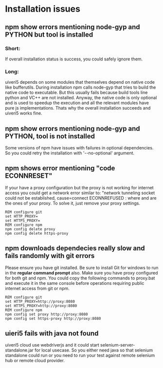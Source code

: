 # Installation issues

## npm show errors mentioning node-gyp and PYTHON but tool is installed
### Short:
If overall installation status is success, you could safely ignore them.
### Long:
uiveri5 depends on some modules that themselves depend on native code like bufferutils.
During installation npm calls node-gyp that tries to build the native code to executable. But this usually
fails because build tools line python and VC++ are not installed. Anyway, the native code is only optional and is used
to speedup the execution and all the relevant modules have pure js implementations. Thats why the overall installation
succeeds and uiveri5 works fine.

## npm show errors mentioning node-gyp and PYTHON, tool is not installed
Some versions of npm have issues with failures in optional dependencies. So you could retry the installation with
'--no-optional' argument.

## npm shows error mentioning "code ECONNRESET"
If your have a proxy configuration but the proxy is not working for internet access you could get
a network error similar to: "network tunneling socket could not be established, cause=connect ECONNREFUSED <ip>:<port>
where <ip> and <port> are the ones of your proxy. To solve it, just remove your proxy settings.
``` Windows
REM configure git
set HTTP_PROXY=
set HTTPS_PROXY=
REM configure npm
npm config delete proxy
npm config delete https-proxy
```

## npm downloads dependecies really slow and fails randomly with git errors
Please ensure you have git installed. Be sure to install Git for windows to run in the __regular command prompt__ also.
Make sure you have proxy configured for both git and npm. You could copy the following commands to proxy.bat and execute
it in the same console before operations requiring public internet access from git or npm.
``` Windows
REM configure git
set HTTP_PROXY=http://proxy:8080
set HTTPS_PROXY=http://proxy:8080
REM configure npm
npm config set proxy http://proxy:8080
npm config set https-proxy http://proxy:8080
```

## uieri5 fails with java not found
uiveri5 cloud use webdriverjs and it could start selenium-server-standalone.jar for local usecase. So you either need java so
that selenium standalone could run or you need to run your test against remote selenium hub or remote cloud provider.
